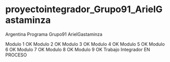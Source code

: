 # proyectointegrador_Grupo91_ArielGastaminza
Argentina Programa
Grupo91
ArielGastaminza

Modulo 1 OK
Modulo 2 OK
Modulo 3 OK
Modulo 4 OK
Modulo 5 OK
Modulo 6 OK
Modulo 7 OK
Modulo 8 OK
Modulo 9 OK
Trabajo Integrador EN PROCESO
